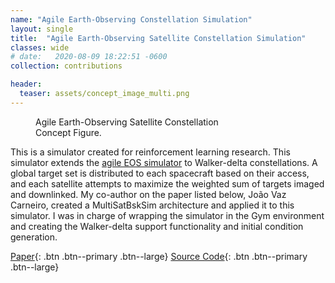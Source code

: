 ```yaml
---
name: "Agile Earth-Observing Constellation Simulation"
layout: single
title:  "Agile Earth-Observing Satellite Constellation Simulation"
classes: wide
# date:   2020-08-09 18:22:51 -0600
collection: contributions

header:
  teaser: assets/concept_image_multi.png
---
```


<figure style="width: 300px" class="align-right">
  <img src="{{ site.url }}{{ site.baseurl }}/assets/concept_image_multi.png" alt="">
  <figcaption>Agile Earth-Observing Satellite Constellation Concept Figure.</figcaption>
</figure>

This is a simulator created for reinforcement learning research. This simulator extends the [agile EOS simulator](2021-agile-eos.md)
to Walker-delta constellations. A global target set is distributed to each spacecraft based on their access, and
each satellite attempts to maximize the weighted sum of targets imaged and downlinked. My co-author on the paper listed
below, Jo&#227;o Vaz Carneiro, created a MultiSatBskSim architecture and applied it to this simulator. I was in charge of
wrapping the simulator in the Gym environment and creating the Walker-delta support functionality and initial condition
generation.

[Paper](https://hanspeterschaub.info/Papers/Herrmann2022.pdf){: .btn .btn--primary .btn--large}
[Source Code](https://bitbucket.org/avslab/basilisk-gym-interface/src/develop/basilisk_env/envs/multiSatMultiTgtEarthEnvironment/){: .btn .btn--primary .btn--large}